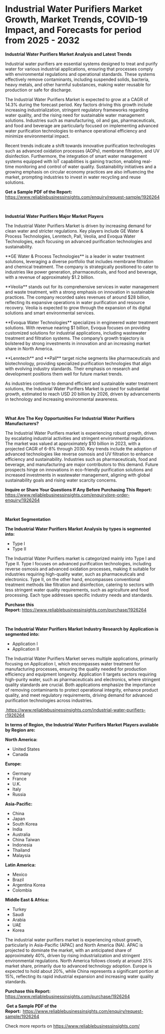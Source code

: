 <p><h1>Industrial Water Purifiers Market Growth, Market Trends, COVID-19 Impact, and Forecasts for period from 2025 - 2032</h1></p><p><strong>Industrial Water Purifiers Market Analysis and Latest Trends</strong></p>
<p><p>Industrial water purifiers are essential systems designed to treat and purify water for various industrial applications, ensuring that processes comply with environmental regulations and operational standards. These systems effectively remove contaminants, including suspended solids, bacteria, heavy metals, and other harmful substances, making water reusable for production or safe for discharge.</p><p>The Industrial Water Purifiers Market is expected to grow at a CAGR of 14.3% during the forecast period. Key factors driving this growth include increasing industrialization, stringent regulatory frameworks regarding water quality, and the rising need for sustainable water management solutions. Industries such as manufacturing, oil and gas, pharmaceuticals, and food and beverage are particularly focused on implementing advanced water purification technologies to enhance operational efficiency and minimize environmental impact.</p><p>Recent trends indicate a shift towards innovative purification technologies such as advanced oxidation processes (AOPs), membrane filtration, and UV disinfection. Furthermore, the integration of smart water management systems equipped with IoT capabilities is gaining traction, enabling real-time monitoring and control of water quality. Sustainability initiatives and a growing emphasis on circular economy practices are also influencing the market, prompting industries to invest in water recycling and reuse solutions.</p></p>
<p><strong>Get a Sample PDF of the Report:&nbsp;</strong> <a href="https://www.reliablebusinessinsights.com/enquiry/request-sample/1926264?utm_campaign=101&utm_medium=2&utm_source=Github&utm_content=ia&utm_term=15012025&utm_id=industrial-water-purifiers">https://www.reliablebusinessinsights.com/enquiry/request-sample/1926264</a></p>
<p>&nbsp;</p>
<p><strong>Industrial Water Purifiers Major Market Players</strong></p>
<p><p>The Industrial Water Purifiers Market is driven by increasing demand for clean water and stricter regulations. Key players include GE Water & Process Technologies, Lenntech, Pall, Veolia, and Evoqua Water Technologies, each focusing on advanced purification technologies and sustainability.</p><p>**GE Water & Process Technologies** is a leader in water treatment solutions, leveraging a diverse portfolio that includes membrane filtration and chemical treatment. The company is strategically positioned to cater to industries like power generation, pharmaceuticals, and food and beverage, with a revenue of approximately $1.2 billion.</p><p>**Veolia** stands out for its comprehensive services in water management and waste treatment, with a strong emphasis on innovation in sustainable practices. The company recorded sales revenues of around $28 billion, reflecting its expansive operations in water purification and resource recovery. Veolia is expected to grow through the expansion of its digital solutions and smart environmental services.</p><p>**Evoqua Water Technologies** specializes in engineered water treatment solutions. With revenue nearing $1 billion, Evoqua focuses on providing customized solutions for industrial applications, including wastewater treatment and filtration systems. The company’s growth trajectory is bolstered by strong investments in innovation and an increasing market share in North America.</p><p>**Lenntech** and **Pall** target niche segments like pharmaceuticals and biotechnology, providing specialized purification technologies that align with evolving industry standards. Their emphasis on research and development positions them well for future market trends.</p><p>As industries continue to demand efficient and sustainable water treatment solutions, the Industrial Water Purifiers Market is poised for substantial growth, estimated to reach USD 20 billion by 2026, driven by advancements in technology and increasing environmental awareness.</p></p>
<p>&nbsp;</p>
<p><strong>What Are The Key Opportunities For Industrial Water Purifiers Manufacturers?</strong></p>
<p><p>The Industrial Water Purifiers market is experiencing robust growth, driven by escalating industrial activities and stringent environmental regulations. The market was valued at approximately $10 billion in 2023, with a projected CAGR of 6-8% through 2030. Key trends include the adoption of advanced technologies like reverse osmosis and UV filtration to enhance efficiency and sustainability. Industries such as pharmaceuticals, food and beverage, and manufacturing are major contributors to this demand. Future prospects hinge on innovations in eco-friendly purification solutions and increased investments in wastewater management, aligning with global sustainability goals and rising water scarcity concerns.</p></p>
<p><strong>Inquire or Share Your Questions If Any Before Purchasing This Report:</strong> <a href="https://www.reliablebusinessinsights.com/enquiry/pre-order-enquiry/1926264?utm_campaign=101&utm_medium=2&utm_source=Github&utm_content=ia&utm_term=15012025&utm_id=industrial-water-purifiers">https://www.reliablebusinessinsights.com/enquiry/pre-order-enquiry/1926264</a></p>
<p>&nbsp;</p>
<p><strong>Market Segmentation</strong></p>
<p><strong>The Industrial Water Purifiers Market Analysis by types is segmented into:</strong></p>
<p><ul><li>Type I</li><li>Type II</li></ul></p>
<p><p>The Industrial Water Purifiers market is categorized mainly into Type I and Type II. Type I focuses on advanced purification technologies, including reverse osmosis and advanced oxidation processes, making it suitable for industries requiring high-quality water, such as pharmaceuticals and electronics. Type II, on the other hand, encompasses conventional treatment methods like filtration and disinfection, catering to sectors with less stringent water quality requirements, such as agriculture and food processing. Each type addresses specific industry needs and standards.</p></p>
<p><strong>Purchase this Report:&nbsp;</strong><a href="https://www.reliablebusinessinsights.com/purchase/1926264?utm_campaign=101&utm_medium=2&utm_source=Github&utm_content=ia&utm_term=15012025&utm_id=industrial-water-purifiers">https://www.reliablebusinessinsights.com/purchase/1926264</a></p>
<p>&nbsp;</p>
<p><strong>The Industrial Water Purifiers Market Industry Research by Application is segmented into:</strong></p>
<p><ul><li>Application I</li><li>Application II</li></ul></p>
<p><p>The Industrial Water Purifiers Market serves multiple applications, primarily focusing on Application I, which encompasses water treatment for manufacturing processes, ensuring the quality needed for production efficiency and equipment longevity. Application II targets sectors requiring high-purity water, such as pharmaceuticals and electronics, where stringent quality standards are crucial. Both applications emphasize the importance of removing contaminants to protect operational integrity, enhance product quality, and meet regulatory requirements, driving demand for advanced purification technologies across industries.</p></p>
<p><a href="https://www.reliablebusinessinsights.com/industrial-water-purifiers-r1926264?utm_campaign=101&utm_medium=2&utm_source=Github&utm_content=ia&utm_term=15012025&utm_id=industrial-water-purifiers">&nbsp;https://www.reliablebusinessinsights.com/industrial-water-purifiers-r1926264</a></p>
<p><strong>In terms of Region, the Industrial Water Purifiers Market Players available by Region are:</strong></p>
<p>
    <p> <strong> North America: </strong>
        <ul>
            <li>United States</li>
            <li>Canada</li>
        </ul>
        </p> 
    <p> <strong> Europe: </strong>
        <ul>
            <li>Germany</li>
            <li>France</li>
            <li>U.K.</li>
            <li>Italy</li>
            <li>Russia</li>
        </ul>
        </p> 
    <p> <strong> Asia-Pacific: </strong>
        <ul>
            <li>China</li>
            <li>Japan</li>
            <li>South Korea</li>
            <li>India</li>
            <li>Australia</li>
            <li>China Taiwan</li>
            <li>Indonesia</li>
            <li>Thailand</li>
            <li>Malaysia</li>
        </ul>
        </p> 
    <p> <strong> Latin America: </strong>
        <ul>
            <li>Mexico</li>
            <li>Brazil</li>
            <li>Argentina Korea</li>
            <li>Colombia</li>
        </ul>
        </p> 
    <p> <strong> Middle East & Africa: </strong>
        <ul>
            <li>Turkey</li>
            <li>Saudi</li>
            <li>Arabia</li>
            <li>UAE</li>
            <li>Korea</li>
        </ul>
    </p>
    </p>
<p><p>The industrial water purifiers market is experiencing robust growth, particularly in Asia-Pacific (APAC) and North America (NA). APAC is projected to dominate the market, with an anticipated share of approximately 40%, driven by rising industrialization and stringent environmental regulations. North America follows closely at around 25% market share, primarily due to advanced technology adoption. Europe is expected to hold about 20%, while China represents a significant portion at 15%, reflecting its rapid industrial expansion and increasing water quality standards.</p></p>
<p><strong>Purchase this Report: </strong><a href="https://www.reliablebusinessinsights.com/purchase/1926264?utm_campaign=101&utm_medium=2&utm_source=Github&utm_content=ia&utm_term=15012025&utm_id=industrial-water-purifiers">https://www.reliablebusinessinsights.com/purchase/1926264</a></p>
<p>&nbsp;<strong>Get a Sample PDF of the Report:&nbsp;&nbsp;</strong><a href="https://www.reliablebusinessinsights.com/enquiry/request-sample/1926264?utm_campaign=101&utm_medium=2&utm_source=Github&utm_content=ia&utm_term=15012025&utm_id=industrial-water-purifiers">https://www.reliablebusinessinsights.com/enquiry/request-sample/1926264</a></p>
<p><strong></strong></p>
<p>Check more reports on <a href="https://www.reliablebusinessinsights.com/?utm_campaign=101&utm_medium=2&utm_source=Github&utm_content=ia&utm_term=15012025&utm_id=industrial-water-purifiers">https://www.reliablebusinessinsights.com/</a></p>